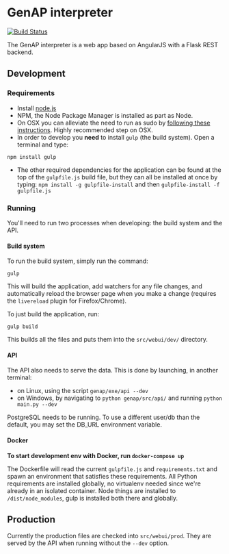 
# GenAP interpreter

[![Build Status](http://188.166.24.68:4567/buildStatus/icon?job=genap)](http://188.166.24.68:4567/job/genap/)

The GenAP interpreter is a web app based on AngularJS with a Flask REST backend.

## Development

### Requirements

 - Install [node.js](https://nodejs.org/download/)
 - NPM, the Node Package Manager is installed as part as Node.
 - On OSX you can alleviate the need to run as sudo by [following these instructions](https://github.com/sindresorhus/guides/blob/master/npm-global-without-sudo.md). Highly recommended step on OSX.
 - In order to develop you __need__ to install `gulp` (the build system).  Open a terminal and type:
 ```
 npm install gulp
 ```
 - The other required dependencies for the application can be found at the top of the `gulpfile.js` build file, but they can all be installed at once by typing:
 `npm install -g gulpfile-install` and then `gulpfile-install -f gulpfile.js`

### Running

You'll need to run two processes when developing: the build system and the API.

#### Build system

To run the build system, simply run the command:
```
gulp
```

This will build the application, add watchers for any file changes, and automatically reload the browser page when you make a change (requires the `livereload` plugin for Firefox/Chrome).

To just build the application, run:
```
gulp build
```

This builds all the files and puts them into the `src/webui/dev/` directory.

#### API

The API also needs to serve the data.
This is done by launching, in another terminal:
 - on Linux, using the script `genap/exe/api --dev`
 - on Windows, by navigating to `python genap/src/api/` and running `python main.py --dev`

PostgreSQL needs to be running. To use a different user/db than the default, you may set the DB_URL environment variable.

#### Docker

**To start development env with Docker, run `docker-compose up`**

The Dockerfile will read the current `gulpfile.js` and `requirements.txt` and spawn an environment that satisfies these requirements. All Python requirements are installed globally, no virtualenv needed since we're already in an isolated container. Node things are installed to `/dist/node_modules`, gulp is installed both there and globally.

## Production

Currently the production files are checked into `src/webui/prod`. They are served by the API when running without the `--dev` option.
